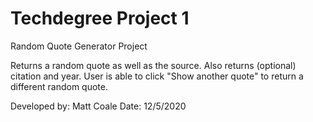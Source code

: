 # Techdegree Project 1
Random Quote Generator Project

Returns a random quote as well as the source. Also returns (optional) citation and year.
User is able to click "Show another quote" to return a different random quote.

Developed by: Matt Coale
Date: 12/5/2020
